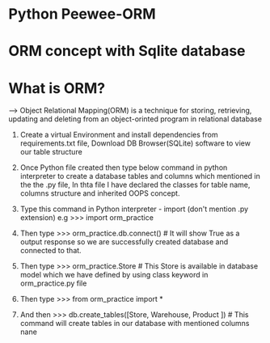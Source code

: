 # Python Peewee-ORM
# ORM concept with Sqlite database


# What is ORM?
--> Object Relational Mapping(ORM) is a technique for storing, retrieving, updating and deleting from an object-orinted program in relational database

1. Create a virtual Environment and install dependencies from requirements.txt file, Download DB Browser(SQLite) software to view our table structure

2. Once Python file created then type below command in python interpreter to create a database tables and columns which mentioned in the the .py file,  In thta file I have declared the classes for table name, columns structure and inherited OOPS concept.

3. Type this command in Python interpreter - import <py file name>(don't mention .py extension) e.g >>> import orm_practice
 
4. Then type >>> orm_practice.db.connect() # It will show True as a output response so we are successfully created database and connected to that.

5. Then type >>> orm_practice.Store # This Store is available in database model which we have defined by using class keyword in orm_practice.py file 

6. Then type >>> from orm_practice import *

7. And then >>> db.create_tables([Store, Warehouse, Product ]) # This command will create tables in our database with mentioned columns nane

